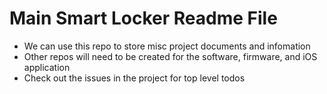 # Main Smart Locker Readme File
* We can use this repo to store misc project documents and infomation
* Other repos will need to be created for the software, firmware, and iOS application
* Check out the issues in the project for top level todos